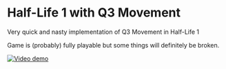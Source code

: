 # Half-Life 1 with Q3 Movement
Very quick and nasty implementation of Q3 Movement in Half-Life 1

Game is (probably) fully playable but some things will definitely be broken.

[![Video demo](https://i.imgur.com/bOCFuc4.png)](https://www.youtube.com/watch?v=vP6A8wbuYmY)
